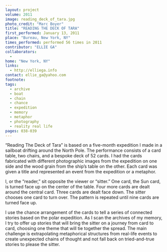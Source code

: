 ```yaml
---
layout: project
volume: 2011
image: reading_deck_of_tara.jpg
photo_credit: "Marc Boyer"
title: "READING THE DECK OF TARA"
first_performed: January 13, 2011
place: "Bureau, New York, NY"
times_performed: performed 56 times in 2011
contributor: "ELLIE GA"
collaborators: 
  - 
home: "New York, NY"
links: 
  - http://elliega.info
contact: ellie_ga@yahoo.com
footnote: 
tags: 
  - archive
  - boat
  - chain
  - chance
  - expedition
  - memory
  - metaphor
  - photography
  - reality real life
pages: 038-039
---
```


“Reading The Deck of Tara” is based on a five-month expedition I made in a sailboat drifting around the North Pole. The performance consists of a card table, two chairs, and a bespoke deck of 52 cards. I had the cards fabricated with different photographic images from the expedition on one side and the wood grain from the ship’s table on the other. Each card was given a title and represented an event from the expedition or a metaphor. 

I, or the “reader,” sit opposite the viewer or “sitter.” One card, the Sun card, is turned face up on the center of the table. Four more cards are dealt around the central card. Three cards are dealt face down. The sitter chooses one card to turn over. The pattern is repeated until nine cards are turned face up. 

I use the chance arrangement of the cards to tell a series of connected stories based on the polar expedition. As I scan the archives of my memory, I try to offer up stories that will bring the sitter on a journey from card to card, choosing one theme that will tie together the spread. The main challenge is extrapolating metaphorical structures from real-life events to create unexpected chains of thought and not fall back on tried-and-true stories to please the sitter.
